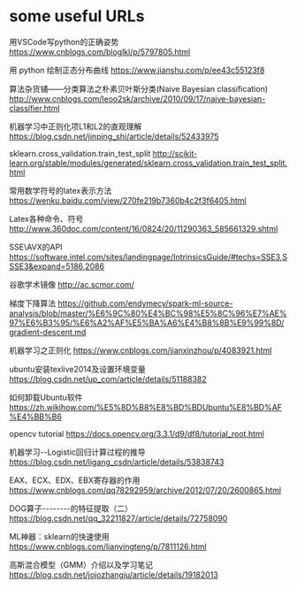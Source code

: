 # some useful URLs


用VSCode写python的正确姿势   https://www.cnblogs.com/bloglkl/p/5797805.html

用 python 绘制正态分布曲线    https://www.jianshu.com/p/ee43c55123f8

算法杂货铺——分类算法之朴素贝叶斯分类(Naive Bayesian classification)  http://www.cnblogs.com/leoo2sk/archive/2010/09/17/naive-bayesian-classifier.html

机器学习中正则化项L1和L2的直观理解 https://blog.csdn.net/jinping_shi/article/details/52433975

sklearn.cross_validation.train_test_split http://scikit-learn.org/stable/modules/generated/sklearn.cross_validation.train_test_split.html

常用数学符号的latex表示方法  https://wenku.baidu.com/view/270fe219b7360b4c2f3f6405.html

Latex各种命令、符号  http://www.360doc.com/content/16/0824/20/11290363_585661329.shtml

SSE\AVX的API   https://software.intel.com/sites/landingpage/IntrinsicsGuide/#techs=SSE3,SSSE3&expand=5186,2086

谷歌学术镜像  http://ac.scmor.com/

梯度下降算法  https://github.com/endymecy/spark-ml-source-analysis/blob/master/%E6%9C%80%E4%BC%98%E5%8C%96%E7%AE%97%E6%B3%95/%E6%A2%AF%E5%BA%A6%E4%B8%8B%E9%99%8D/gradient-descent.md

机器学习之正则化  https://www.cnblogs.com/jianxinzhou/p/4083921.html

ubuntu安装texlive2014及设置环境变量  https://blog.csdn.net/up_com/article/details/51188382

 如何卸载Ubuntu软件 https://zh.wikihow.com/%E5%8D%B8%E8%BD%BDUbuntu%E8%BD%AF%E4%BB%B6

opencv tutorial https://docs.opencv.org/3.3.1/d9/df8/tutorial_root.html

机器学习--Logistic回归计算过程的推导 https://blog.csdn.net/ligang_csdn/article/details/53838743

EAX、ECX、EDX、EBX寄存器的作用 https://www.cnblogs.com/qq78292959/archive/2012/07/20/2600865.html

DOG算子--------的特征提取（二） https://blog.csdn.net/qq_32211827/article/details/72758090

ML神器：sklearn的快速使用  https://www.cnblogs.com/lianyingteng/p/7811126.html

高斯混合模型（GMM）介绍以及学习笔记  https://blog.csdn.net/jojozhangju/article/details/19182013

